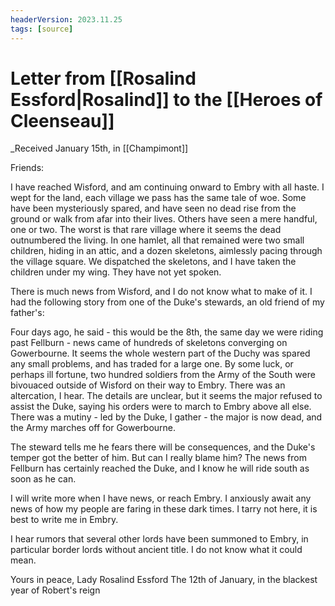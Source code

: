 ```yaml
---
headerVersion: 2023.11.25
tags: [source]
---
```

# Letter from [[Rosalind Essford|Rosalind]] to the [[Heroes of Cleenseau]]
_Received January 15th, in [[Champimont]]

Friends:

I have reached Wisford, and am continuing onward to Embry with all haste. I wept for the land, each village we pass has the same tale of woe. Some have been mysteriously spared, and have seen no dead rise from the ground or walk from afar into their lives. Others have seen a mere handful, one or two. The worst is that rare village where it seems the dead outnumbered the living. In one hamlet, all that remained were two small children, hiding in an attic, and a dozen skeletons, aimlessly pacing through the village square. We dispatched the skeletons, and I have taken the children under my wing. They have not yet spoken.

There is much news from Wisford, and I do not know what to make of it. I had the following story from one of the Duke's stewards, an old friend of my father's:

Four days ago, he said - this would be the 8th, the same day we were riding past Fellburn - news came of hundreds of skeletons converging on Gowerbourne. It seems the whole western part of the Duchy was spared any small problems, and has traded for a large one. By some luck, or perhaps ill fortune, two hundred soldiers from the Army of the South were bivouaced outside of Wisford on their way to Embry. There was an altercation, I hear. The details are unclear, but it seems the major refused to assist the Duke, saying his orders were to march to Embry above all else. There was a mutiny - led by the Duke, I gather - the major is now dead, and the Army marches off for Gowerbourne.

The steward tells me he fears there will be consequences, and the Duke's temper got the better of him. But can I really blame him? The news from Fellburn has certainly reached the Duke, and I know he will ride south as soon as he can.

I will write more when I have news, or reach Embry. I anxiously await any news of how my people are faring in these dark times. I tarry not here, it is best to write me in Embry. 

I hear rumors that several other lords have been summoned to Embry, in particular border lords without ancient title. I do not know what it could mean.

Yours in peace,
Lady Rosalind Essford
The 12th of January, in the blackest year of Robert's reign